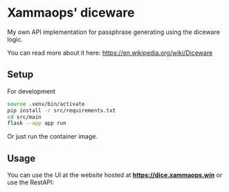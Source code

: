 # Xammaops' diceware
My own API implementation for passphrase generating using the diceware logic.  

You can read more about it here: https://en.wikipedia.org/wiki/Diceware  

## Setup
For development
```bash
source .venv/bin/activate
pip install -r src/requirements.txt
cd src/main
flask --app app run
```

Or just run the container image.  

## Usage
You can use the UI at the website hosted at **https://dice.xammaops.win** or use the RestAPI:

```bash
```